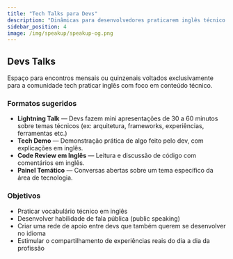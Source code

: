```yaml
---
title: "Tech Talks para Devs"
description: "Dinâmicas para desenvolvedores praticarem inglês técnico com conteúdo relevante."
sidebar_position: 4
image: /img/speakup/speakup-og.png
---
```


## Devs Talks

Espaço para encontros mensais ou quinzenais voltados exclusivamente para a comunidade tech praticar inglês com foco em conteúdo técnico.

### Formatos sugeridos

- **Lightning Talk** — Devs fazem mini apresentações de 30 a 60 minutos sobre temas técnicos (ex: arquitetura, frameworks, experiências, ferramentas etc.)
- **Tech Demo** — Demonstração prática de algo feito pelo dev, com explicações em inglês.
- **Code Review em Inglês** — Leitura e discussão de código com comentários em inglês.
- **Painel Temático** — Conversas abertas sobre um tema específico da área de tecnologia.

### Objetivos

- Praticar vocabulário técnico em inglês
- Desenvolver habilidade de fala pública (public speaking)
- Criar uma rede de apoio entre devs que também querem se desenvolver no idioma
- Estimular o compartilhamento de experiências reais do dia a dia da profissão

<!-- TODO: Juntar em atividades, deixar como seção das Atividades e Dinâmicas -->
